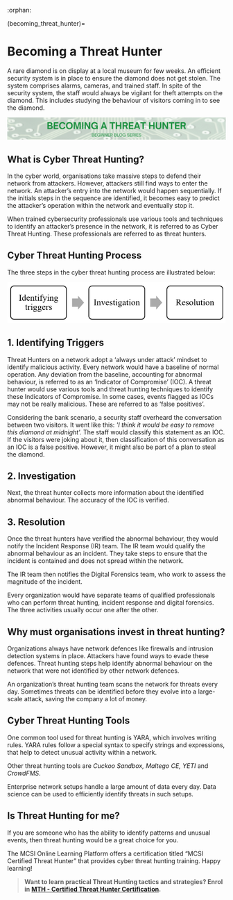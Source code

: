 :orphan:

(becoming_threat_hunter)=

# Becoming a Threat Hunter

A rare diamond is on display at a local museum for few weeks. An efficient security system is in place to ensure the diamond does not get stolen. The system comprises alarms, cameras, and trained staff. In spite of the security system, the staff would always be vigilant for theft attempts on the diamond. This includes studying the behaviour of visitors coming in to see the diamond.

<img src="images/becoming-a-threat-hunter.png" alt="Becoming a Threat Hunter"/>

## What is Cyber Threat Hunting?

In the cyber world, organisations take massive steps to defend their network from attackers. However, attackers still find ways to enter the network. An attacker’s entry into the network would happen sequentially. If the initials steps in the sequence are identified, it becomes easy to predict the attacker’s operation within the network and eventually stop it. 

When trained cybersecurity professionals use various tools and techniques to identify an attacker’s presence in the network, it is referred to as Cyber Threat Hunting. These professionals are referred to as threat hunters.

## Cyber Threat Hunting Process

The three steps in the cyber threat hunting process are illustrated below:

<img src="images/threat-hunting-process.PNG" alt="Threat Hunting Process"/>

## 1. Identifying Triggers

Threat Hunters on a network adopt a ‘always under attack’ mindset to identify malicious activity. Every network would have a baseline of normal operation. Any deviation from the baseline, accounting for abnormal behaviour, is referred to as an ‘Indicator of Compromise’ (IOC). A threat hunter would use various tools and threat hunting techniques to identify these Indicators of Compromise.  In some cases, events flagged as IOCs may not be really malicious. These are referred to as ‘false positives’.

Considering the bank scenario, a security staff overheard the conversation between two visitors. It went like this: *'I think it would be easy to remove this diamond at midnight'.* The staff would classify this statement as an IOC. If the visitors were joking about it, then classification of this conversation as an IOC is a false positive. However, it might also be part of a plan to steal the diamond.

## 2. Investigation

Next, the threat hunter collects more information about the identified abnormal behaviour. The accuracy of the IOC is verified.

## 3. Resolution

Once the threat hunters have verified the abnormal behaviour, they would notify the Incident Response (IR) team. The IR team would qualify the abnormal behaviour as an incident. They take steps to ensure that the incident is contained and does not spread within the network. 

The IR team then notifies the Digital Forensics team, who work to assess the magnitude of the incident.

Every organization would have separate teams of qualified professionals who can perform threat hunting, incident response and digital forensics. The three activities usually occur one after the other.

## Why must organisations invest in threat hunting?

Organizations always have network defences like firewalls and intrusion detection systems in place. Attackers have found ways to evade these defences. Threat hunting steps help identify abnormal behaviour on the network that were not identified by other network defences.

An organization’s threat hunting team scans the network for threats every day. Sometimes threats can be identified before they evolve into a large-scale attack, saving the company a lot of money.

## Cyber Threat Hunting Tools

One common tool used for threat hunting is YARA, which involves writing rules. YARA rules follow a special syntax to specify strings and expressions, that help to detect unusual activity within a network.

Other threat hunting tools are *Cuckoo Sandbox, Maltego CE, YETI* and *CrowdFMS*.

Enterprise network setups handle a large amount of data every day. Data science can be used to efficiently identify threats in such setups.

## Is Threat Hunting for me?

If you are someone who has the ability to identify patterns and unusual events, then threat hunting would be a great choice for you.

The MCSI Online Learning Platform offers a certification titled “MCSI Certified Threat Hunter” that provides cyber threat hunting training. Happy learning!

> **Want to learn practical Threat Hunting tactics and strategies? Enrol in [MTH - Certified Threat Hunter Certification](https://www.mosse-institute.com/certifications/mth-certified-threat-hunter.html).**